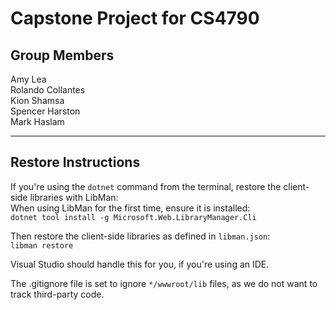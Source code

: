 # Capstone Project for CS4790

## Group Members

Amy Lea  
Rolando Collantes  
Kion Shamsa  
Spencer Harston  
Mark Haslam

---

## Restore Instructions

If you're using the `dotnet` command from the terminal, restore the client-side libraries with LibMan:  
When using LibMan for the first time, ensure it is installed:  
`dotnet tool install -g Microsoft.Web.LibraryManager.Cli`

Then restore the client-side libraries as defined in `libman.json`:  
`libman restore`

Visual Studio should handle this for you, if you're using an IDE.

The .gitignore file is set to ignore `*/wwwroot/lib` files, as we do not want to track third-party code.
